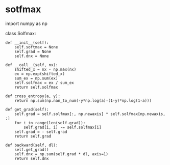 # sotfmax
import numpy as np


class Solfmax:

    def __init__(self):
        self.softmax = None
        self.grad = None
        self.dnx = None

    def __call__(self, nx):
        shifted_x = nx - np.max(nx)
        ex = np.exp(shifted_x)
        sum_ex = np.sum(ex)
        self.solfmax = ex / sum_ex
        return self.solfmax
        
    def cross_entropy(a, y):
        return np.sum(np.nan_to_num(-y*np.log(a)-(1-y)*np.log(1-a)))

    def get_grad(self):
        self.grad = self.solfmax[:, np.newaxis] * self.solfmax[np.newaxis, :]
        for i in range(len(self.grad)):
            self.grad[i, i] -= self.solfmax[i]
        self.grad = - self.grad
        return self.grad

    def backward(self, dl):
        self.get_grad()
        self.dnx = np.sum(self.grad * dl, axis=1)
        return self.dnx
        
